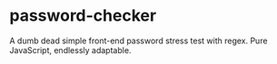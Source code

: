 # password-checker

A dumb dead simple front-end password stress test with regex. Pure JavaScript, endlessly adaptable.
